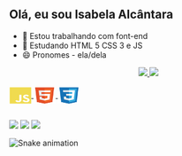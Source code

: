 ## Olá, eu sou Isabela Alcântara

- 🔭 Estou trabalhando com font-end
- 🌱 Estudando HTML 5 CSS 3 e JS
- 😄 Pronomes - ela/dela

<div align="center">
  <a href="https://github.com/Isabela-Alcantara">
  <img height="180em" src="https://github-readme-stats.vercel.app/api?username=Isabela-Alcantara&show_icons=true&theme=dracula&include_all_commits=true&count_private=true"/>
  <img height="180em" src="https://github-readme-stats.vercel.app/api/top-langs/?username=Isabela-Alcantara&layout=compact&langs_count=7&theme=dracula"/>
</div>

<div style="display: inline_block"><br>
  <img align="center" alt="Isabela-Js" height="30" width="40" src="https://raw.githubusercontent.com/devicons/devicon/master/icons/javascript/javascript-plain.svg">
  <img align="center" alt="Isabela-HTML" height="30" width="40" src="https://raw.githubusercontent.com/devicons/devicon/master/icons/html5/html5-original.svg">
  <img align="center" alt="Isabela-CSS" height="30" width="40" src="https://raw.githubusercontent.com/devicons/devicon/master/icons/css3/css3-original.svg">
 </div>
 
 ##
 
 <div>
  <a href="https://instagram.com/isabela_alcanta" target="_blank"><img src="https://img.shields.io/badge/-Instagram-%23E4405F?style=for-the-badge&logo=instagram&logoColor=white" target="_blank"></a>
  <a href = "mailto:contatoisabela.alcanta@gmail.com"><img src="https://img.shields.io/badge/-Gmail-%23333?style=for-the-badge&logo=gmail&logoColor=white" target="_blank"></a>
  <a href="https://www.linkedin.com/in/isabela-alc%C3%A2ntara-99b8b9215" target="_blank"><img src="https://img.shields.io/badge/-LinkedIn-%230077B5?style=for-the-badge&logo=linkedin&logoColor=white" target="_blank"></a> 
 </div>
 
 ![Snake animation](https://github.com/Isabela-Alcantara/Isabela-Alcantara/blob/output/dist/github-contribution-grid-snake.svg)
 
 </div>
